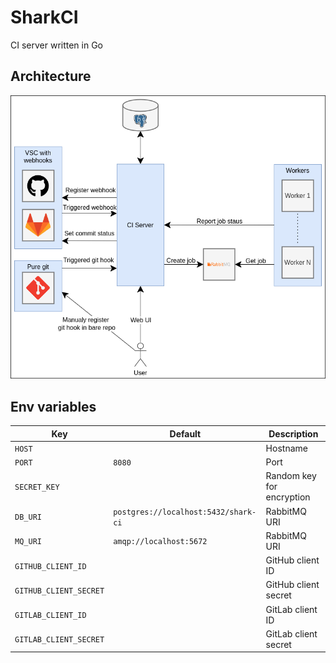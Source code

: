# SharkCI

CI server written in Go

## Architecture

![architecture](./docs/architecture.png)

## Env variables

| Key                    | Default                              | Description                |
|------------------------|--------------------------------------|----------------------------|
| `HOST`                 |                                      | Hostname                   |
| `PORT`                 | `8080`                               | Port                       |
| `SECRET_KEY`           |                                      | Random key for encryption  |
| `DB_URI`               | `postgres://localhost:5432/shark-ci` | RabbitMQ URI               |
| `MQ_URI`               | `amqp://localhost:5672`              | RabbitMQ URI               |
| `GITHUB_CLIENT_ID`     |                                      | GitHub client ID           |
| `GITHUB_CLIENT_SECRET` |                                      | GitHub client secret       |
| `GITLAB_CLIENT_ID`     |                                      | GitLab client ID           |
| `GITLAB_CLIENT_SECRET` |                                      | GitLab client secret       |
